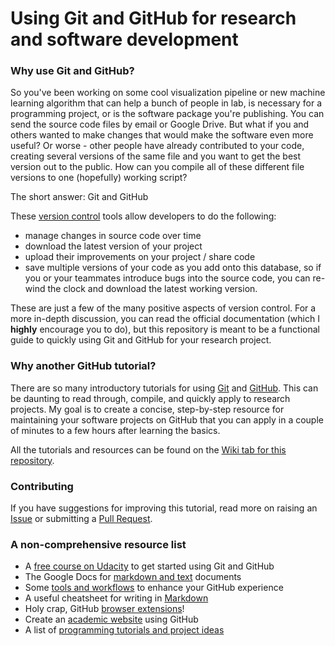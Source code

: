 # Using Git and GitHub for research and software development

### Why use Git and GitHub?
So you've been working on some cool visualization pipeline or new machine learning algorithm that can help a bunch of people in lab, is necessary for a programming project, or is the software package you're publishing. You can send the source code files by email or Google Drive. But what if you and others wanted to make changes that would make the software even more useful? Or worse - other people have already contributed to your code, creating several versions of the same file and you want to get the best version out to the public. How can you compile all of these different file versions to one (hopefully) working script? 

The short answer: Git and GitHub

These [version control](https://www.atlassian.com/git/tutorials/what-is-version-control) tools allow developers to do the following: 
  * manage changes in source code over time
  * download the latest version of your project
  * upload their improvements on your project / share code
  * save multiple versions of your code as you add onto this database, so if you or your teammates introduce bugs into the source code, you can re-wind the clock and download the latest working version. 

These are just a few of the many positive aspects of version control. For a more in-depth discussion, you can read the official documentation (which I **highly** encourage you to do), but this repository is meant to be a functional guide to quickly using Git and GitHub for your research project.

### Why another GitHub tutorial?
There are so many introductory tutorials for using [Git](https://git-scm.com/docs) and [GitHub](https://guides.github.com/activities/hello-world/). This can be daunting to read through, compile, and quickly apply to research projects. My goal is to create a concise, step-by-step resource for maintaining your software projects on GitHub that you can apply in a couple of minutes to a few hours after learning the basics.

All the tutorials and resources can be found on the [Wiki tab for this repository](https://github.com/sriram-lab/github/wiki).

### Contributing
If you have suggestions for improving this tutorial, read more on raising an [Issue](https://guides.github.com/features/issues/) or submitting a [Pull Request](https://help.github.com/en/articles/about-pull-requests).

### A non-comprehensive resource list
  * A [free course on Udacity](https://www.udacity.com/course/how-to-use-git-and-github--ud775) to get started using Git and GitHub
  * The Google Docs for [markdown and text](https://stackedit.io/) documents
  * Some [tools and workflows](https://hackernoon.com/15-tips-to-enhance-your-github-flow-6af7ceb0d8a3) to enhance your GitHub experience
  * A useful cheatsheet for writing in [Markdown](https://github.com/adam-p/markdown-here/wiki/Markdown-Cheatsheet)
  * Holy crap, GitHub [browser extensions](https://github.com/collections/github-browser-extensions)!
  * Create an [academic website](https://github.com/academicpages/academicpages.github.io) using GitHub
  * A list of [programming tutorials and project ideas](https://github.com/tuvtran/project-based-learning#python)
  
  
